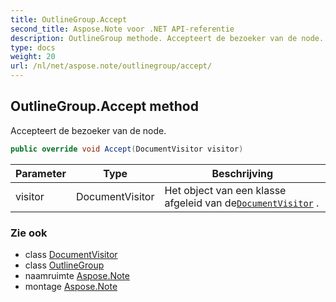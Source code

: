 ```yaml
---
title: OutlineGroup.Accept
second_title: Aspose.Note voor .NET API-referentie
description: OutlineGroup methode. Accepteert de bezoeker van de node.
type: docs
weight: 20
url: /nl/net/aspose.note/outlinegroup/accept/
---
```

## OutlineGroup.Accept method

Accepteert de bezoeker van de node.

```csharp
public override void Accept(DocumentVisitor visitor)
```

| Parameter | Type | Beschrijving |
| --- | --- | --- |
| visitor | DocumentVisitor | Het object van een klasse afgeleid van de[`DocumentVisitor`](../../documentvisitor/) . |

### Zie ook

* class [DocumentVisitor](../../documentvisitor/)
* class [OutlineGroup](../)
* naamruimte [Aspose.Note](../../outlinegroup/)
* montage [Aspose.Note](../../../)


